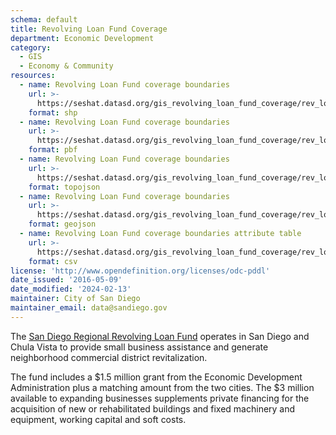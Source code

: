```yaml
---
schema: default
title: Revolving Loan Fund Coverage
department: Economic Development
category:
  - GIS
  - Economy & Community
resources:
  - name: Revolving Loan Fund coverage boundaries
    url: >-
      https://seshat.datasd.org/gis_revolving_loan_fund_coverage/rev_loan_datasd.zip
    format: shp
  - name: Revolving Loan Fund coverage boundaries
    url: >-
      https://seshat.datasd.org/gis_revolving_loan_fund_coverage/rev_loan_datasd.pbf
    format: pbf
  - name: Revolving Loan Fund coverage boundaries
    url: >-
      https://seshat.datasd.org/gis_revolving_loan_fund_coverage/rev_loan_datasd.topo.json
    format: topojson
  - name: Revolving Loan Fund coverage boundaries
    url: >-
      https://seshat.datasd.org/gis_revolving_loan_fund_coverage/rev_loan_datasd.geojson
    format: geojson
  - name: Revolving Loan Fund coverage boundaries attribute table
    url: >-
      https://seshat.datasd.org/gis_revolving_loan_fund_coverage/rev_loan_datasd.csv
    format: csv
license: 'http://www.opendefinition.org/licenses/odc-pddl'
date_issued: '2016-05-09'
date_modified: '2024-02-13'
maintainer: City of San Diego
maintainer_email: data@sandiego.gov
---
```

The <a href="https://www.sandiego.gov/economic-development/business/financing/" target="_blank" rel="noopener">San Diego Regional Revolving Loan Fund</a> operates in San Diego and Chula Vista to provide small business assistance and generate neighborhood commercial district revitalization.
<!--more-->

The fund includes a $1.5 million grant from the Economic Development Administration plus a matching amount from the two cities. The $3 million available to expanding businesses supplements private financing for the acquisition of new or rehabilitated buildings and fixed machinery and equipment, working capital and soft costs.
